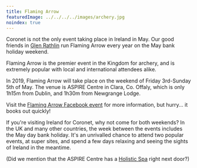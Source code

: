 ```yaml
---
title: Flaming Arrow
featuredImage: ../../../../images/archery.jpg
noindex: true
---
```

Coronet is not the only event taking place in Ireland in May. Our good friends in <a href="http://glenrathlin.org">Glen Rathlin</a> run Flaming Arrow every year on the May bank holiday weekend.

Flaming Arrow is the premier event in the Kingdom for archery, and is extremely popular with local and international attendees alike.

In 2019, Flaming Arrow will take place on the weekend of Friday 3rd-Sunday 5th of May. The venue is ASPIRE Centre in Clara, Co. Offaly, which is only 1h15m from Dublin, and 1h30m from Newgrange Lodge.

Visit the [Flaming Arrow Facebook event](https://www.facebook.com/events/414625759293936/?ti=ia) for more information, but hurry... it books out quickly!

If you're visiting Ireland for Coronet, why not come for both weekends? In the UK and many other countries, the week between the events includes the May day bank holiday. It's an unrivalled chance to attend two popular events, at super sites, and spend a few days relaxing and seeing the sights of Ireland in the meantime.

(Did we mention that the ASPIRE Centre has a <a href="http://www.clarahousespa.ie">Holistic Spa</a> right next door?)